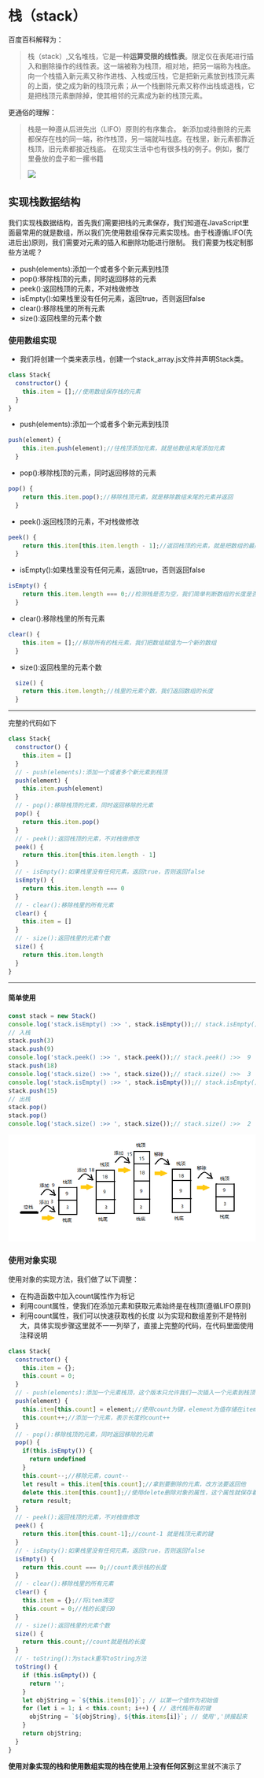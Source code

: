 # 栈（stack）

百度百科解释为：

> 栈（stack）,又名堆栈，它是一种**运算受限的线性表**。限定仅在表尾进行插入和删除操作的线性表。这一端被称为栈顶，相对地，把另一端称为栈底。
向一个栈插入新元素又称作进栈、入栈或压栈，它是把新元素放到栈顶元素的上面，使之成为新的栈顶元素；从一个栈删除元素又称作出栈或退栈，它是把栈顶元素删除掉，使其相邻的元素成为新的栈顶元素。

更通俗的理解：
> 栈是一种遵从后进先出（LIFO）原则的有序集合。
新添加或待删除的元素都保存在栈的同一端，称作栈顶，另一端就叫栈底。在栈里，新元素都靠近栈顶，旧元素都接近栈底。
> 在现实生活中也有很多栈的例子。例如，餐厅里叠放的盘子和一摞书籍
> 
> <img src="./panzi.jpg">

## 实现栈数据结构

我们实现栈数据结构，首先我们需要把栈的元素保存，我们知道在JavaScript里面最常用的就是数组，所以我们先使用数组保存元素实现栈。由于栈遵循LIFO(先进后出)原则，我们需要对元素的插入和删除功能进行限制。
我们需要为栈定制那些方法呢？

- push(elements):添加一个或者多个新元素到栈顶
- pop():移除栈顶的元素，同时返回移除的元素
- peek():返回栈顶的元素，不对栈做修改
- isEmpty():如果栈里没有任何元素，返回true，否则返回false
- clear():移除栈里的所有元素
- size():返回栈里的元素个数

### 使用数组实现

- 我们将创建一个类来表示栈，创建一个stack_array.js文件并声明Stack类。
```javascript
class Stack{
  constructor() {
    this.item = [];//使用数组保存栈的元素
  }
}
```
- push(elements):添加一个或者多个新元素到栈顶
```javascript
push(element) {
    this.item.push(element);//往栈顶添加元素，就是给数组末尾添加元素
  }
```
- pop():移除栈顶的元素，同时返回移除的元素
```javascript
pop() {
    return this.item.pop();//移除栈顶元素，就是移除数组末尾的元素并返回
  }
```
- peek():返回栈顶的元素，不对栈做修改
```javascript
peek() {
    return this.item[this.item.length - 1];//返回栈顶的元素，就是把数组的最后一个元素返回
  }
```
- isEmpty():如果栈里没有任何元素，返回true，否则返回false
```javascript
isEmpty() {
    return this.item.length === 0;//检测栈是否为空，我们简单判断数组的长度是否为0
  }
```
- clear():移除栈里的所有元素
```javascript
clear() {
    this.item = [];//移除所有的栈元素，我们把数组赋值为一个新的数组
  }
```
- size():返回栈里的元素个数
```javascript
  size() {
    return this.item.length;//栈里的元素个数，我们返回数组的长度
  }
```
------
完整的代码如下
```javascript
class Stack{
  constructor() {
    this.item = []
  }
  // - push(elements):添加一个或者多个新元素到栈顶
  push(element) {
    this.item.push(element)
  }
  // - pop():移除栈顶的元素，同时返回移除的元素
  pop() {
    return this.item.pop()
  }
  // - peek():返回栈顶的元素，不对栈做修改
  peek() {
    return this.item[this.item.length - 1]
  }
  // - isEmpty():如果栈里没有任何元素，返回true，否则返回false
  isEmpty() {
    return this.item.length === 0
  }
  // - clear():移除栈里的所有元素
  clear() {
    this.item = []
  }
  // - size():返回栈里的元素个数
  size() {
    return this.item.length
  }
}
```
------
#### 简单使用
```javascript
const stack = new Stack()
console.log('stack.isEmpty() :>> ', stack.isEmpty());// stack.isEmpty() :>>  true
// 入栈
stack.push(3)
stack.push(9)
console.log('stack.peek() :>> ', stack.peek());// stack.peek() :>>  9
stack.push(18)
console.log('stack.size() :>> ', stack.size());// stack.size() :>>  3
console.log('stack.isEmpty() :>> ', stack.isEmpty());// stack.isEmpty() :>>  false
stack.push(15)
// 出栈
stack.pop()
stack.pop()
console.log('stack.size() :>> ', stack.size());// stack.size() :>>  2
```
<img src="./入栈出栈操作描述图.png" />

### 使用对象实现

使用对象的实现方法，我们做了以下调整：
- 在构造函数中加入count属性作为标记
- 利用count属性，使我们在添加元素和获取元素始终是在栈顶(遵循LIFO原则)
- 利用count属性，我们可以快速获取栈的长度
以为实现和数组差别不是特别大，具体实现步骤这里就不一一列举了，直接上完整的代码，在代码里面使用注释说明
```javascript
class Stack{
  constructor() {
    this.item = {};
    this.count = 0;
  }
  // - push(elements):添加一个元素栈顶，这个版本只允许我们一次插入一个元素到栈顶
  push(element) {
    this.item[this.count] = element;//使用count为键，element为值存储在item中
    this.count++;//添加一个元素，表示长度的count++
  }
  // - pop():移除栈顶的元素，同时返回移除的元素
  pop() {
    if(this.isEmpty()) {
      return undefined
    }
    this.count--;//移除元素，count--
    let result = this.item[this.count];//拿到要删除的元素，改方法要返回他
    delete this.item[this.count];//使用delete删除对象的属性，这个属性就保存着要移除的元素
    return result;
  }
  // - peek():返回栈顶的元素，不对栈做修改
  peek() {
    return this.item[this.count-1];//count-1 就是栈顶元素的键
  }
  // - isEmpty():如果栈里没有任何元素，返回true，否则返回false
  isEmpty() {
    return this.count === 0;//count表示栈的长度
  }
  // - clear():移除栈里的所有元素
  clear() {
    this.item = {};//将item清空
    this.count = 0;//栈的长度归0
  }
  // - size():返回栈里的元素个数
  size() {
    return this.count;//count就是栈的长度
  }
  // - toString():为stack重写toString方法
  toString() {
    if (this.isEmpty()) {
      return '';
    }
    let objString = `${this.items[0]}`; // 以第一个值作为初始值
    for (let i = 1; i < this.count; i++) { // 迭代栈所有的键
      objString = `${objString}, ${this.items[i]}`; // 使用','拼接起来
    }
    return objString;
  }
}
```
**使用对象实现的栈和使用数组实现的栈在使用上没有任何区别**这里就不演示了

